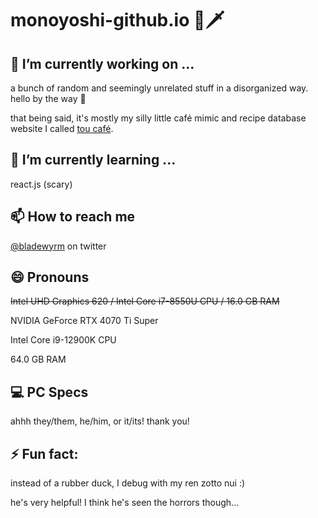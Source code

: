 # monoyoshi-github.io 🐉🗡️

## 🔭 I’m currently working on ...

a bunch of random and seemingly unrelated stuff in a disorganized way. hello by the way 👋

that being said, it's mostly my silly little café mimic and recipe database website I called [tou café](https://tou-cafe.bladewyrm.dev).

## 🌱 I’m currently learning ...

react.js (scary)

## 📫 How to reach me

[@bladewyrm](https://twitter.com/bladewyrm) on twitter

## 😄 Pronouns

~~Intel UHD Graphics 620 / Intel Core i7-8550U CPU / 16.0 GB RAM~~

NVIDIA GeForce RTX 4070 Ti Super

Intel Core i9-12900K CPU

64.0 GB RAM

## 💻 PC Specs

ahhh they/them, he/him, or it/its! thank you!

## ⚡ Fun fact:

instead of a rubber duck, I debug with my ren zotto nui :)

he's very helpful! I think he's seen the horrors though...

<!--
**monoyoshi/monoyoshi** is a ✨ _special_ ✨ repository because its `README.md` (this file) appears on your GitHub profile.

Here are some ideas to get you started:

- 🔭 I’m currently working on ...
- 🌱 I’m currently learning ...
- 👯 I’m looking to collaborate on ...
- 🤔 I’m looking for help with ...
- 💬 Ask me about ...
- 📫 How to reach me: ...
- 😄 Pronouns: ...
- ⚡ Fun fact: ...
-->
